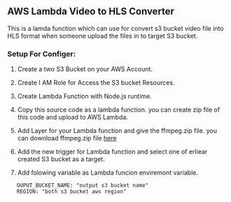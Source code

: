 ## AWS Lambda Video to HLS Converter

This is a lamda function which can use for convert s3 bucket video file into HLS format when someone upload the files in to target S3 bucket.

### Setup For Configer:

1. Create a two S3 Bucket on your AWS Account.

2. Create I AM Role for Access the S3 bucket Resources.

3. Create Lambda Function with Node.js runtime.

4. Copy this source code as a lambda function. you can create zip file of this code and upload to AWS Lambda.

5. Add Layer for your Lambda function and give the ffmpeg.zip file.
   you can download ffmpeg.zip file [here](https://drive.google.com/file/d/15Nx9tPgG3Mdb3HHgtRff8sgtSLT4Cl4k/view?usp=sharing)

6. Add the new trigger for Lambda function and select one of erliear created S3 bucket as a target.

7. Add folowing variable as Lambda funcion enviremont variable.

````
   OUPUT_BUCKET_NAME: "output s3 bucket name"
   REGION: "both s3 bucket aws region"
````
